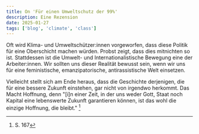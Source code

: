 ```yaml
---
title: On 'Für einen Umweltschutz der 99%'
description: Eine Rezension
date: 2025-01-27
tags: ['blog', 'climate', 'class']
---
```


Oft wird Klima- und Umweltschützer:innen vorgeworfen, dass diese
Politik für eine Oberschicht machen würden. Probst zeigt, dass
dies mitnichten so ist. Stattdessen ist die Umwelt- und 
Internationalistische Bewegung eine der Arbeiter:innen.
Wir sollten uns dieser Realität bewusst sein, wenn wir uns für eine
feministische, emanzipatorische, antirassistische Welt einsetzen.

Vielleicht stellt sich am Ende heraus, dass die Geschichte derjenigen,
die für eine bessere Zukunft einstehen, gar nicht von irgendwo herkommt.
Das Macht Hoffnung, denn "[i]n einer Zeit, in der uns weder Gott,
Staat noch Kapital eine lebenswerte Zukunft garantieren können,
ist das wohl die einzige Hoffnung, die bleibt." [^1]


[^1]: S. 167